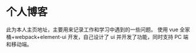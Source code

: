 # 个人博客
 此为本人主页地址，主要用来记录工作和学习中遇到的一些问题。
 使用 vue 全家桶+webpack+element-ui 开发，自己设计了 ui 并开发了功能，同时支持 PC 端和移动端。

